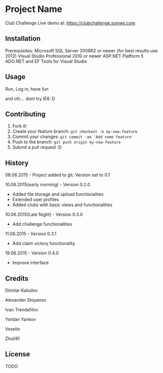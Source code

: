 # Project Name

Club Challenge
Live demo at: https://clubchallenge.somee.com

## Installation

Prerequisites:
Microsoft SQL Server 2008R2 or newer (for best results use 2012)
Visual Studio Professional 2010 or newer
ASP.NET Platform 5
ADO.NET and EF Tools for Visual Studio

## Usage

Run, Log in, have fun

and ofc... dont try IE8 :D

## Contributing

1. Fork it!
2. Create your feature branch: `git checkout -b my-new-feature`
3. Commit your changes: `git commit -am 'Add some feature'`
4. Push to the branch: `git push origin my-new-feature`
5. Submit a pull request :D

## History

08.06.2015 - Project added to git. Version set to 0.1

10.06.2015(early morning) - Version 0.2.0
* Added file storage and upload functionalties
* Extended user profiles
* Added clubs with basic views and functionalities

10.06.2015(Late Night) - Version 0.3.0
* Add challenge functionalities

11.06.2015 - Version 0.3.1
* Add claim victory functionality

19.06.2015 - Version 0.4.0
* Improve interface

## Credits

Dimitar Kaludov

Alexander Stoyanov

Ivan Trendafilov

Yordan Yankov

Veselin

Zhuli91

## License

TODO
